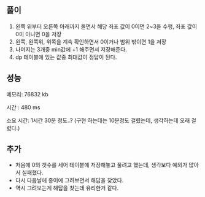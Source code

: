 ## 풀이
1. 왼쪽 위부터 오른쪽 아래까지 돌면서 해당 좌표 값이 0이면 2~3을 수행, 좌표 값이0이 아니면 0을 저장
2. 왼쪽, 왼쪽위, 위쪽을 계속 확인하면서 0이거나 범위 밖이면 1을 저장
3. 나머지는 3개중 min값에 +1 해주면서 저장해준다.
4. dp 테이블에 있는 값중 최대값이 정답이 된다.

## 성능
메모리: 76832 kb

시간 : 480 ms

소요 시간: 1시간 30분 정도..? (구현 하는데는 10분정도 걸렸는데, 생각하는데 오래 걸렸다.)

## 추가
- 처음에 0의 갯수를 세어 테이블에 저장해놓고 풀려고 했는데, 생각보다 예외가 많아서 실패했다.
- 다시 다음날에 종이에 그려보면서 해답을 찾았다. 
- 역시 그려보는게 해답을 찾는데 유리한거 같다.
